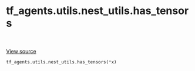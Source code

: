 <div itemscope itemtype="http://developers.google.com/ReferenceObject">
<meta itemprop="name" content="tf_agents.utils.nest_utils.has_tensors" />
<meta itemprop="path" content="Stable" />
</div>

# tf_agents.utils.nest_utils.has_tensors

<table class="tfo-notebook-buttons tfo-api" align="left">
</table>

<a target="_blank" href="https://github.com/tensorflow/agents/tree/master/tf_agents/utils/nest_utils.py">View
source</a>

``` python
tf_agents.utils.nest_utils.has_tensors(*x)
```



<!-- Placeholder for "Used in" -->
